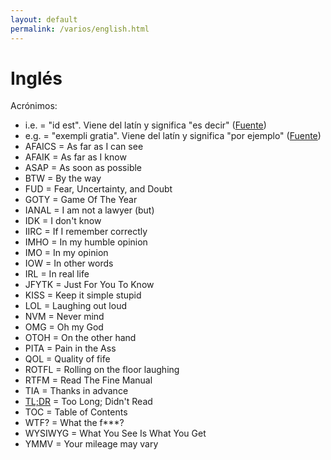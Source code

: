 ```yaml
---
layout: default
permalink: /varios/english.html
---
```


# Inglés

Acrónimos:

* i.e. = "id est". Viene del latín y significa "es decir" ([Fuente](http://www.wordreference.com/es/translation.asp?tranword=i.e.))
* e.g. = "exempli gratia". Viene del latín y significa "por ejemplo" ([Fuente](http://www.wordreference.com/es/translation.asp?tranword=e.g.))
* AFAICS = As far as I can see
* AFAIK = As far as I know
* ASAP = As soon as possible
* BTW = By the way
* FUD = Fear, Uncertainty, and Doubt
* GOTY = Game Of The Year
* IANAL = I am not a lawyer (but)
* IDK = I don't know
* IIRC = If I remember correctly
* IMHO = In my humble opinion
* IMO = In my opinion
* IOW = In other words
* IRL = In real life
* JFYTK = Just For You To Know
* KISS = Keep it simple stupid
* LOL = Laughing out loud
* NVM = Never mind
* OMG = Oh my God
* OTOH = On the other hand
* PITA = Pain in the Ass
* QOL = Quality of fife
* ROTFL = Rolling on the floor laughing
* RTFM = Read The Fine Manual
* TIA = Thanks in advance
* [TL;DR](https://es.wikipedia.org/wiki/TL;DR) = Too Long; Didn't Read
* TOC = Table of Contents
* WTF? = What the f***?
* WYSIWYG = What You See Is What You Get
* YMMV = Your mileage may vary
